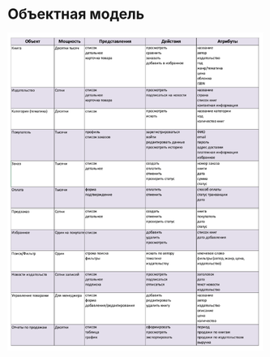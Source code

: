 # Объектная модель
![Объектная модель](https://github.com/fpmi-hci-2025/project12b-aquarius/blob/pages/img/%D0%9E%D0%B1%D1%8A%D0%B5%D0%BA%D1%82%D0%BD%D0%B0%D0%9C%D0%BE%D0%B4%D0%B5%D0%BB%D1%8C.png)

